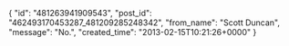 {
   "id": "481263941909543",
   "post_id": "462493170453287_481209285248342",
   "from_name": "Scott Duncan",
   "message": "No.",
   "created_time": "2013-02-15T10:21:26+0000"
 }
